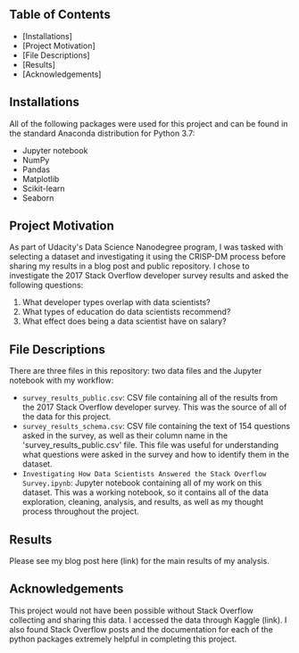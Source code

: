 ## Table of Contents
* [Installations]
* [Project Motivation]
* [File Descriptions]
* [Results]
* [Acknowledgements]

## Installations
All of the following packages were used for this project and can be found in the standard Anaconda distribution for Python 3.7:
* Jupyter notebook
* NumPy
* Pandas
* Matplotlib
* Scikit-learn
* Seaborn

## Project Motivation
As part of Udacity's Data Science Nanodegree program, I was tasked with selecting a dataset and investigating it using the CRISP-DM process before sharing my results in a blog post and public repository.  I chose to investigate the 2017 Stack Overflow developer survey results and asked the following questions:
1. What developer types overlap with data scientists?
2. What types of education do data scientists recommend?
3. What effect does being a data scientist have on salary?

## File Descriptions
There are three files in this repository: two data files and the Jupyter notebook with my workflow:
* `survey_results_public.csv`: CSV file containing all of the results from the 2017 Stack Overflow developer survey.  This was the source of all of the data for this project.
* `survey_results_schema.csv`: CSV file containing the text of 154 questions asked in the survey, as well as their column name in the 'survey_results_public.csv' file.  This file was useful for understanding what questions were asked in the survey and how to identify them in the dataset.
* `Investigating How Data Scientists Answered the Stack Overflow Survey.ipynb`: Jupyter notebook containing all of my work on this dataset.  This was a working notebook, so it contains all of the data exploration, cleaning, analysis, and results, as well as my thought process throughout the project.

## Results
Please see my blog post here (link) for the main results of my analysis.

## Acknowledgements
This project would not have been possible without Stack Overflow collecting and sharing this data.  I accessed the data through Kaggle (link).  I also found Stack Overflow posts and the documentation for each of the python packages extremely helpful in completing this project.
